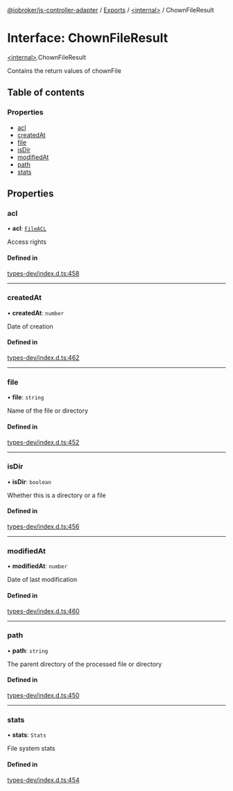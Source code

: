 [@iobroker/js-controller-adapter](../README.md) / [Exports](../modules.md) / [\<internal\>](../modules/internal_.md) / ChownFileResult

# Interface: ChownFileResult

[\<internal\>](../modules/internal_.md).ChownFileResult

Contains the return values of chownFile

## Table of contents

### Properties

- [acl](internal_.ChownFileResult.md#acl)
- [createdAt](internal_.ChownFileResult.md#createdat)
- [file](internal_.ChownFileResult.md#file)
- [isDir](internal_.ChownFileResult.md#isdir)
- [modifiedAt](internal_.ChownFileResult.md#modifiedat)
- [path](internal_.ChownFileResult.md#path)
- [stats](internal_.ChownFileResult.md#stats)

## Properties

### acl

• **acl**: [`FileACL`](internal_.FileACL.md)

Access rights

#### Defined in

[types-dev/index.d.ts:458](https://github.com/ioBroker/ioBroker.js-controller/blob/f4f04aafd2ad7897f4540de31e39dc68a4db1044/packages/types-dev/index.d.ts#L458)

___

### createdAt

• **createdAt**: `number`

Date of creation

#### Defined in

[types-dev/index.d.ts:462](https://github.com/ioBroker/ioBroker.js-controller/blob/f4f04aafd2ad7897f4540de31e39dc68a4db1044/packages/types-dev/index.d.ts#L462)

___

### file

• **file**: `string`

Name of the file or directory

#### Defined in

[types-dev/index.d.ts:452](https://github.com/ioBroker/ioBroker.js-controller/blob/f4f04aafd2ad7897f4540de31e39dc68a4db1044/packages/types-dev/index.d.ts#L452)

___

### isDir

• **isDir**: `boolean`

Whether this is a directory or a file

#### Defined in

[types-dev/index.d.ts:456](https://github.com/ioBroker/ioBroker.js-controller/blob/f4f04aafd2ad7897f4540de31e39dc68a4db1044/packages/types-dev/index.d.ts#L456)

___

### modifiedAt

• **modifiedAt**: `number`

Date of last modification

#### Defined in

[types-dev/index.d.ts:460](https://github.com/ioBroker/ioBroker.js-controller/blob/f4f04aafd2ad7897f4540de31e39dc68a4db1044/packages/types-dev/index.d.ts#L460)

___

### path

• **path**: `string`

The parent directory of the processed file or directory

#### Defined in

[types-dev/index.d.ts:450](https://github.com/ioBroker/ioBroker.js-controller/blob/f4f04aafd2ad7897f4540de31e39dc68a4db1044/packages/types-dev/index.d.ts#L450)

___

### stats

• **stats**: `Stats`

File system stats

#### Defined in

[types-dev/index.d.ts:454](https://github.com/ioBroker/ioBroker.js-controller/blob/f4f04aafd2ad7897f4540de31e39dc68a4db1044/packages/types-dev/index.d.ts#L454)

